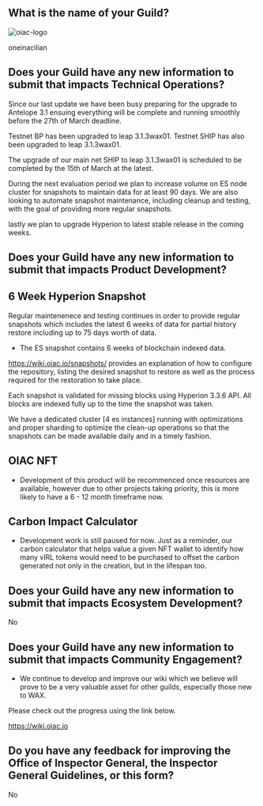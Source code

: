 ## What is the name of your Guild?
![oiac-logo](https://user-images.githubusercontent.com/89456085/136773956-b263025a-424d-4995-b55a-5d835e98632c.png)

oneinacilian

## Does your Guild have any new information to submit that impacts Technical Operations?

Since our last update we have been busy preparing for the upgrade to Antelope 3.1 ensuing everything will be complete and running smoothly before the 27th of March deadline.

Testnet BP has been upgraded to leap 3.1.3wax01. Testnet SHIP has also been upgraded to leap 3.1.3wax01.

The upgrade of our main net SHIP to leap 3.1.3wax01 is scheduled to be completed by the 15th of March at the latest.  

During the next evaluation period we plan to increase volume on ES node cluster for snapshots to maintain data for at least 90 days. We are also looking to automate snapshot maintenance, including cleanup and testing, with the goal of providing more regular snapshots.

lastly we plan to upgrade Hyperion to latest stable release in the coming weeks.


## Does your Guild have any new information to submit that impacts Product Development?

## 6 Week Hyperion Snapshot

Regular maintenenece and testing continues in order to provide regular snapshots which includes the latest 6 weeks of data for partial history restore including up to 75 days worth of data.


* The ES snapshot contains 6 weeks of blockchain indexed data. 

 https://wiki.oiac.io/snapshots/ provides an explanation of how to configure the repository, listing the desired snapshot to restore as well as the process required for the restoration to take place.

Each snapshot is validated for missing blocks using Hyperion 3.3.6 API. All blocks are indexed fully up to the time the snapshot was taken.

We have a dedicated cluster [4 es instances] running with optimizations and proper sharding to optimize the clean-up operations so that the snapshots can be made available daily and in a timely fashion.

## OIAC NFT

* Development of this product will be recommenced once resources are available, however due to other projects taking priority, this is more likely to have a 6 - 12 month timeframe now.

## Carbon Impact Calculator

* Development work is still paused for now. Just as a reminder, our carbon calculator that helps value a given NFT wallet to identify how many vIRL tokens would need to be purchased to offset the carbon generated not only in the creation, but in the lifespan too. 

## Does your Guild have any new information to submit that impacts Ecosystem Development?

No

## Does your Guild have any new information to submit that impacts Community Engagement?

* We continue to develop and improve our wiki which we believe will prove to be a very valuable asset for other guilds, especially those new to WAX. 

Please check out the progress using the link below. 

https://wiki.oiac.io

## Do you have any feedback for improving the Office of Inspector General, the Inspector General Guidelines, or this form?

No